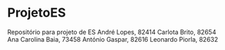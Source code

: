 # ProjetoES
Repositório para projeto de ES
André Lopes, 82414
Carlota Brito, 82654
Ana Carolina Baia, 73458
António Gaspar, 82616
Leonardo Piorla, 82632
